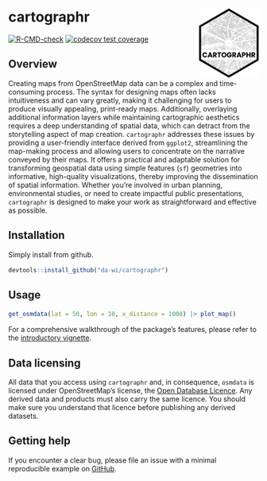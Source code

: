 <!-- README.md is generated from README.Rmd. Please edit that file -->

# cartographr <a href='https://da-wi.github.io/cartographr'><img src="man/figures/logo.png" align="right" height="139" /></a>

[![R-CMD-check](https://github.com/da-wi/cartographr/actions/workflows/R-CMD-check.yaml/badge.svg)](https://github.com/da-wi/cartographr/actions/workflows/R-CMD-check.yaml)
[![codecov test
coverage](https://codecov.io/gh/da-wi/cartographr/branch/develop/graph/badge.svg)](https://app.codecov.io/gh/da-wi/cartographr?branch=develop)

## Overview

Creating maps from OpenStreetMap data can be a complex and
time-consuming process. The syntax for designing maps often lacks
intuitiveness and can vary greatly, making it challenging for users to
produce visually appealing, print-ready maps. Additionally, overlaying
additional information layers while maintaining cartographic aesthetics
requires a deep understanding of spatial data, which can detract from
the storytelling aspect of map creation. `cartographr` addresses these
issues by providing a user-friendly interface derived from `ggplot2`,
streamlining the map-making process and allowing users to concentrate on
the narrative conveyed by their maps. It offers a practical and
adaptable solution for transforming geospatial data using simple
features (`sf`) geometries into informative, high-quality
visualizations, thereby improving the dissemination of spatial
information. Whether you’re involved in urban planning, environmental
studies, or need to create impactful public presentations, `cartographr`
is designed to make your work as straightforward and effective as
possible.

## Installation

Simply install from github.

``` r
devtools::install_github("da-wi/cartographr")
```

## Usage

``` r
get_osmdata(lat = 50, lon = 10, x_distance = 1000) |> plot_map()
```

For a comprehensive walkthrough of the package’s features, please refer
to the [introductory vignette](articles/cartographr.html).

## Data licensing

All data that you access using `cartographr` and, in consequence,
`osmdata` is licensed under OpenStreetMap’s license, the
<a href="https://wiki.osmfoundation.org/wiki/Licence">Open Database
Licence</a>. Any derived data and products must also carry the same
licence. You should make sure you understand that licence before
publishing any derived datasets.

## Getting help

If you encounter a clear bug, please file an issue with a minimal
reproducible example on
<a href="https://github.com/da-wi/cartographr/issues">GitHub</a>.
